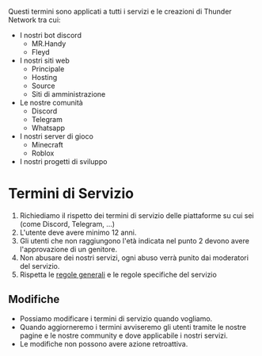 Questi termini sono applicati a tutti i servizi e le creazioni di Thunder Network tra cui:
- I nostri bot discord
    - MR.Handy
    - Fleyd
- I nostri siti web
    - Principale
    - Hosting
    - Source
    - Siti di amministrazione
- Le nostre comunità
    - Discord
    - Telegram
    - Whatsapp
- I nostri server di gioco
    - Minecraft
    - Roblox
- I nostri progetti di sviluppo
# Termini di Servizio
1. Richiediamo il rispetto dei termini di servizio delle piattaforme su cui sei (come Discord, Telegram, ...)
2. L'utente deve avere minimo 12 anni.
3. Gli utenti che non raggiungono l'età indicata nel punto 2 devono avere l'approvazione di un genitore.
4. Non abusare dei nostri servizi, ogni abuso verrà punito dai moderatori del servizio.
5. Rispetta le [regole generali](Rules.md) e le regole specifiche del servizio
## Modifiche
- Possiamo modificare i termini di servizio quando vogliamo.
- Quando aggiorneremo i termini avviseremo gli utenti tramite le nostre pagine e le nostre community e dove applicabile i nostri servizi.
- Le modifiche non possono avere azione retroattiva.